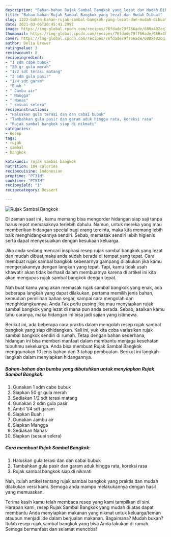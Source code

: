 ```yaml
---
description: "Bahan-bahan Rujak Sambal Bangkok yang lezat dan Mudah Dibuat"
title: "Bahan-bahan Rujak Sambal Bangkok yang lezat dan Mudah Dibuat"
slug: 1222-bahan-bahan-rujak-sambal-bangkok-yang-lezat-dan-mudah-dibuat
date: 2021-03-06T20:45:41.299Z
image: https://img-global.cpcdn.com/recipes/76fdade79f766ade/680x482cq70/rujak-sambal-bangkok-foto-resep-utama.jpg
thumbnail: https://img-global.cpcdn.com/recipes/76fdade79f766ade/680x482cq70/rujak-sambal-bangkok-foto-resep-utama.jpg
cover: https://img-global.cpcdn.com/recipes/76fdade79f766ade/680x482cq70/rujak-sambal-bangkok-foto-resep-utama.jpg
author: Delia Brewer
ratingvalue: 3
reviewcount: 8
recipeingredient:
- "1 sdm cabe bubuk"
- "50 gr gula merah"
- "1/2 sdt terasi matang"
- "2 sdm gula pasir"
- "1/4 sdt garam"
- "Buah "
- " Jambu air"
- " Mangga"
- " Nanas"
- " sesuai selera"
recipeinstructions:
- "Haluskan gula terasi dan dan cabai bubuk"
- "Tambahkan gula pasir dan garam aduk hingga rata, koreksi rasa"
- "Rujak sambal bangkok siap di nikmati"
categories:
- Resep
tags:
- rujak
- sambal
- bangkok

katakunci: rujak sambal bangkok 
nutrition: 184 calories
recipecuisine: Indonesian
preptime: "PT31M"
cooktime: "PT57M"
recipeyield: "1"
recipecategory: Dessert

---
```



![Rujak Sambal Bangkok](https://img-global.cpcdn.com/recipes/76fdade79f766ade/680x482cq70/rujak-sambal-bangkok-foto-resep-utama.jpg)

Di zaman  saat ini , kamu memang bisa mengorder hidangan siap saji tanpa harus repot memasaknya terlebih dahulu. Namun, untuk mereka yang mau memberikan hidangan special bagi orang tercinta, maka kita memang lebih baik menghidangkannya sendiri. Sebab, memasak sendiri lebih higienis serta dapat menyesuaikan dengan kesukaan keluarga.

Jika anda sedang mencari inspirasi resep rujak sambal bangkok yang lezat dan mudah dibuat,maka anda sudah berada di tempat yang tepat. Cara membuat rujak sambal bangkok  sebenarnya gampang dilakukan jika kamu mengerjakannya dengan langkah yang tepat. Tapi, kamu tidak usah khawatir akan tidak berhasil dalam membuatnya 
karena di artikel ini kita akan mengupas rujak sambal bangkok dengan tepat.  



Nah buat kamu yang akan memasak rujak sambal bangkok yang enak, ada beberapa langkah yang dapat dilakukan, pertama memilih jenis bahan, kemudian pemilihan bahan segar, sampai cara mengolah dan menghidangkannya. Anda Tak perlu pusing jika mau menyiapkan rujak sambal bangkok yang lezat di mana pun anda berada. Sebab, asalkan kamu  tahu caranya, maka hidangan ini bisa jadi sajian yang istimewa.

Berikut ini, ada beberapa cara praktis  dalam mengolah resep rujak sambal bangkok yang siap dihidangkan. Kali ini, yuk kita coba variasikan rujak sambal bangkok sendiri di rumah. Tetap dengan bahan sederhana, hidangan ini bisa memberi manfaat dalam membantu menjaga kesehatan tubuhmu sekeluarga. Anda bisa membuat Rujak Sambal Bangkok menggunakan 10 jenis bahan dan 3 tahap pembuatan. Berikut ini langkah-langkah dalam menyiapkan hidangannya.

<!--inarticleads1-->

##### Bahan-bahan dan bumbu yang dibutuhkan untuk menyiapkan Rujak Sambal Bangkok:

1. Gunakan 1 sdm cabe bubuk
1. Siapkan 50 gr gula merah
1. Sediakan 1/2 sdt terasi matang
1. Gunakan 2 sdm gula pasir
1. Ambil 1/4 sdt garam
1. Siapkan Buah :
1. Gunakan  Jambu air
1. Siapkan  Mangga
1. Sediakan  Nanas
1. Siapkan  (sesuai selera)




<!--inarticleads2-->

##### Cara membuat Rujak Sambal Bangkok:

1. Haluskan gula terasi dan dan cabai bubuk
1. Tambahkan gula pasir dan garam aduk hingga rata, koreksi rasa
1. Rujak sambal bangkok siap di nikmati




Nah, itulah artikel tentang  rujak sambal bangkok  yang praktis dan mudah dilakukan versi kami. Semoga anda mampu melakukannya dengan hasil yang memuaskan. 

Terima kasih kamu telah membaca resep yang kami tampilkan di sini. Harapan kami, resep  Rujak Sambal Bangkok yang mudah di atas dapat membantu Anda menyiapkan makanan yang nikmat untuk keluarga/teman ataupun menjadi ide dalam berjualan makanan. Bagaimana? Mudah bukan? Itulah resep rujak sambal bangkok yang bisa Anda lakukan di rumah. Semoga bermanfaat dan selamat mencoba!

